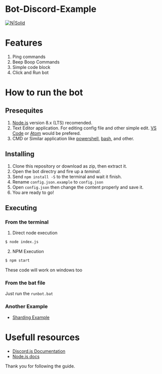 # Bot-Discord-Example

[![N|Solid](https://nodei.co/npm/discord.js.png?downloads=true&stars=true)](https://www.npmjs.org/package/discord.js)

# Features

1. Ping commands
2. Beep Boop Commands
3. Simple code block
4. Click and Run bot


# How to run the bot

## Presequites

1. [Node.js](https://nodejs.org/) version 8.x (LTS) recomended.
2. Text Editor application. For editing config file and other simple edit. [VS Code](https://code.visualstudio.com/) or [Atom](https://atom.io) would be prefered.
3. CMD or Similar application like [powershell](https://docs.microsoft.com/en-us/powershell/), [bash](https://www.gnu.org/software/bash), and other.

## Installing

1. Clone this repository or download as zip, then extract it.
2. Open the bot directry and fire up a *teminal*.
3. Send `npm install -S` to the terminal and wait it finish.
4. Rename `config.json.example` to `config.json`
5. Open `config.json` then change the content properly and save it.
6. You are ready to go!

## Executing

### From the terminal

1. Direct node execution
```sh
$ node index.js
```

2. NPM Execution
```sh
$ npm start
```

These code will work on windows too

### From the bat file

Just run the `runbot.bat`

### Another Example
- [Sharding Example](https://github.com/Hazmi35/Discord-Bot-Example/tree/shard)

# Usefull resources
- [Discord.js Documentation](https://discord.js.org/#/docs)
- [Node.js docs](https://nodejs.org/en/docs/)

Thank you for following the guide.
